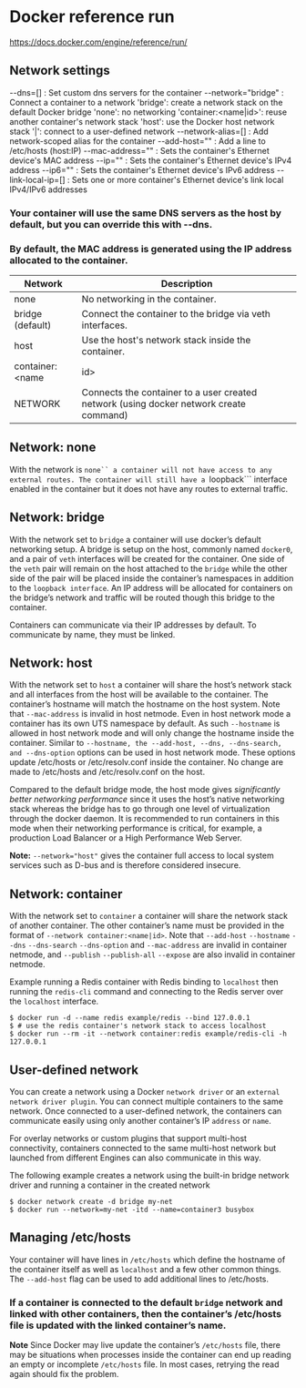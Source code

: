 # Docker reference run

https://docs.docker.com/engine/reference/run/


## Network settings

   --dns=[]           : Set custom dns servers for the container
   --network="bridge" : Connect a container to a network
                      'bridge': create a network stack on the default Docker bridge
                      'none': no networking
                      'container:<name|id>': reuse another container's network stack
                      'host': use the Docker host network stack
                      '<network-name>|<network-id>': connect to a user-defined network
   --network-alias=[] : Add network-scoped alias for the container
   --add-host=""      : Add a line to /etc/hosts (host:IP)
   --mac-address=""   : Sets the container's Ethernet device's MAC address
   --ip=""            : Sets the container's Ethernet device's IPv4 address
   --ip6=""           : Sets the container's Ethernet device's IPv6 address
   --link-local-ip=[] : Sets one or more container's Ethernet device's link local IPv4/IPv6 addresses

### Your container will use the same DNS servers as the host by default, but you can override this with --dns.

### By default, the MAC address is generated using the IP address allocated to the container.

Network |	Description
--- | ---
none 	| No networking in the container.
bridge (default) |	Connect the container to the bridge via veth interfaces.
host 	| Use the host's network stack inside the container.
container:<name|id> |	Use the network stack of another container, specified via its name or id.
NETWORK |	Connects the container to a user created network (using docker network create command)

## Network: none

With the network is ```none`` a container will not have access to any external routes. The container will still have a ```loopback``` interface enabled in the container but it does not have any routes to external traffic.

## Network: bridge

With the network set to ```bridge``` a container will use docker’s default networking setup. A bridge is setup on the host, commonly named ```docker0```, and a pair of ```veth``` interfaces will be created for the container. One side of the ```veth``` pair will remain on the host attached to the ```bridge``` while the other side of the pair will be placed inside the container’s namespaces in addition to the ```loopback interface```. An IP address will be allocated for containers on the bridge’s network and traffic will be routed though this bridge to the container.

Containers can communicate via their IP addresses by default. To communicate by name, they must be linked.

## Network: host

With the network set to ```host``` a container will share the host’s network stack and all interfaces from the host will be available to the container. The container’s hostname will match the hostname on the host system. Note that ```--mac-address``` is invalid in host netmode. Even in host network mode a container has its own UTS namespace by default. As such ```--hostname``` is allowed in host network mode and will only change the hostname inside the container. Similar to ```--hostname, the --add-host, --dns, --dns-search, and --dns-option``` options can be used in host network mode. These options update /etc/hosts or /etc/resolv.conf inside the container. No change are made to /etc/hosts and /etc/resolv.conf on the host.

Compared to the default bridge mode, the host mode gives _significantly better networking performance_ since it uses the host’s native networking stack whereas the bridge has to go through one level of virtualization through the docker daemon. It is recommended to run containers in this mode when their networking performance is critical, for example, a production Load Balancer or a High Performance Web Server.

**Note:** ```--network="host"``` gives the container full access to local system services such as D-bus and is therefore considered insecure.

## Network: container

With the network set to ```container``` a container will share the network stack of another container. The other container’s name must be provided in the format of ```--network container:<name|id>```. Note that ```--add-host``` ```--hostname``` ```--dns``` ```--dns-search``` ```--dns-option``` and ```--mac-address``` are invalid in container netmode, and ```--publish``` ```--publish-all``` ```--expose``` are also invalid in container netmode.

Example running a Redis container with Redis binding to ```localhost``` then running the ```redis-cli``` command and connecting to the Redis server over the ```localhost``` interface.

```
$ docker run -d --name redis example/redis --bind 127.0.0.1
$ # use the redis container's network stack to access localhost
$ docker run --rm -it --network container:redis example/redis-cli -h 127.0.0.1
```


## User-defined network

You can create a network using a Docker ```network driver``` or an ```external network driver plugin```. You can connect multiple containers to the same network. Once connected to a user-defined network, the containers can communicate easily using only another container’s IP ```address``` or ```name```.

For overlay networks or custom plugins that support multi-host connectivity, containers connected to the same multi-host network but launched from different Engines can also communicate in this way.

The following example creates a network using the built-in bridge network driver and running a container in the created network

```
$ docker network create -d bridge my-net
$ docker run --network=my-net -itd --name=container3 busybox
```

## Managing /etc/hosts

Your container will have lines in ```/etc/hosts``` which define the hostname of the container itself as well as ```localhost``` and a few other common things. The ```--add-host``` flag can be used to add additional lines to /etc/hosts.


### If a container is connected to the default ```bridge``` network and linked with other containers, then the container’s /etc/hosts file is updated with the linked container’s name.

**Note** Since Docker may live update the container’s ```/etc/hosts``` file, there may be situations when processes inside the container can end up reading an empty or incomplete ```/etc/hosts``` file. In most cases, retrying the read again should fix the problem.
